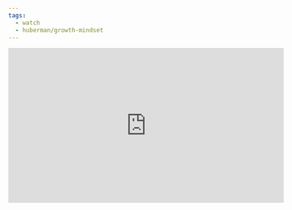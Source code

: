 ```yaml
---
tags:
  - watch
  - huberman/growth-mindset
---
```


<iframe width="560" height="315" src="https://www.youtube.com/embed/aQDOU3hPci0?si=77cftfXgEQ3stiF5" title="YouTube video player" frameborder="0" allow="accelerometer; autoplay; clipboard-write; encrypted-media; gyroscope; picture-in-picture; web-share" allowfullscreen></iframe>
